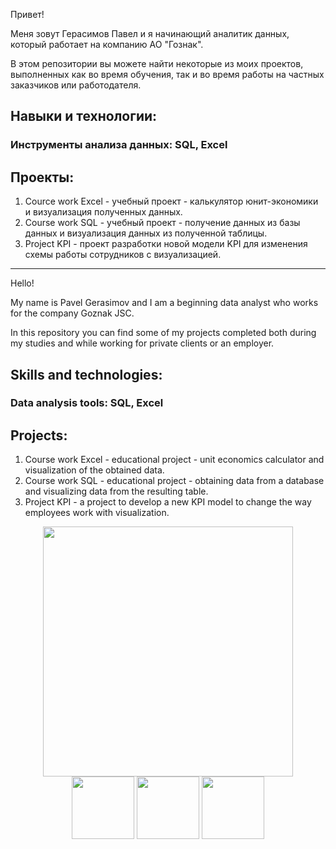Привет!

Меня зовут Герасимов Павел и я начинающий аналитик данных, который работает на компанию АО "Гознак". 

В этом репозитории вы можете найти некоторые из моих проектов, выполненных как во время обучения, так и во время работы на частных заказчиков или работодателя.

## Навыки и технологии:

### Инструменты анализа данных: SQL, Excel

## Проекты:
1. Cource work Excel - учебный проект - калькулятор юнит-экономики и визуализация полученных данных.
2. Course work SQL - учебный проект - получение данных из базы данных и визуализация данных из полученной таблицы.
3. Project KPI - проект разработки новой модели KPI для изменения схемы работы сотрудников с визуализацией.

-------------------------------------------------------------------------------------------
Hello!

My name is Pavel Gerasimov and I am a beginning data analyst who works for the company Goznak JSC.

In this repository you can find some of my projects completed both during my studies and while working for private clients or an employer.

## Skills and technologies:
### Data analysis tools: SQL, Excel

## Projects:
1. Course work Excel - educational project - unit economics calculator and visualization of the obtained data.
2. Course work SQL - educational project - obtaining data from a database and visualizing data from the resulting table.
3. Project KPI - a project to develop a new KPI model to change the way employees work with visualization.
<div id="footer" align="center">
  <img src="https://media.giphy.com/media/dieScX9SCf91Bg4Nsu/giphy.gif" width="400"/>
</div>
<div id="bages" align="center">
  <img src="https://img.shields.io/badge/VK-white?logo=VK&logoColor=blue" width="100"/>
  <img src="https://img.shields.io/badge/VK-white?logo=VK&logoColor=blue" width="100"/>
  <img src="https://img.shields.io/badge/VK-white?logo=VK&logoColor=blue" width="100"/>
</div>

